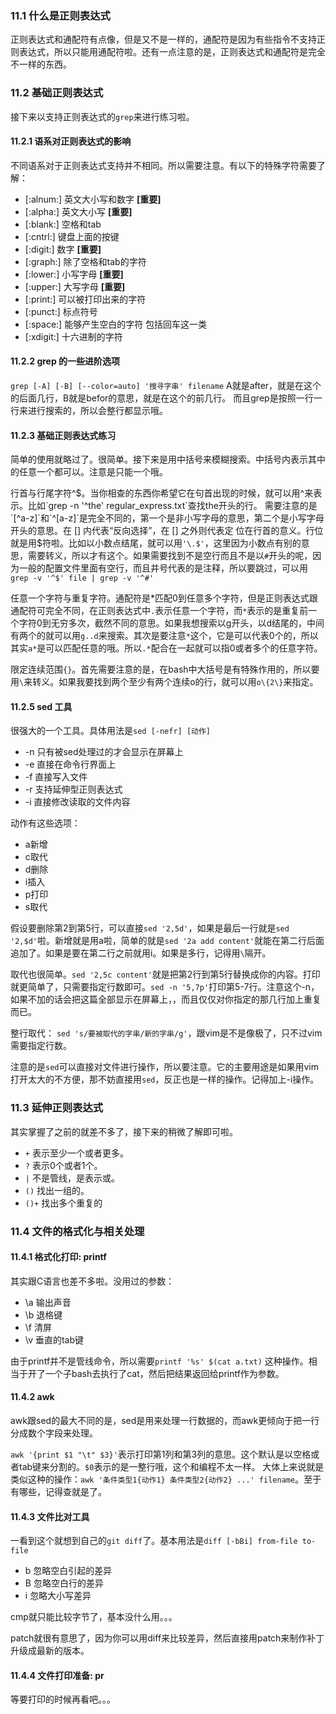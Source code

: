 ### 11.1 什么是正则表达式
正则表达式和通配符有点像，但是又不是一样的，通配符是因为有些指令不支持正则表达式，所以只能用通配符啦。还有一点注意的是，正则表达式和通配符是完全不一样的东西。

### 11.2 基础正则表达式
接下来以支持正则表达式的`grep`来进行练习啦。

####  11.2.1 语系对正则表达式的影响
不同语系对于正则表达式支持并不相同。所以需要注意。有以下的特殊字符需要了解：
* [:alnum:] 英文大小写和数字 **[重要]**
* [:alpha:] 英文大小写  **[重要]**
* [:blank:] 空格和tab
* [:cntrl:] 键盘上面的按键
* [:digit:] 数字  **[重要]**
* [:graph:] 除了空格和tab的字符
* [:lower:] 小写字母  **[重要]**
* [:upper:] 大写字母  **[重要]**
* [:print:] 可以被打印出来的字符
* [:punct:] 标点符号
* [:space:] 能够产生空白的字符 包括回车这一类
* [:xdigit:] 十六进制的字符

#### 11.2.2 grep 的一些进阶选项
`grep [-A] [-B] [--color=auto] '搜寻字串' filename` A就是after，就是在这个的后面几行，B就是befor的意思，就是在这个的前几行。
而且grep是按照一行一行来进行搜索的，所以会整行都显示哦。

#### 11.2.3 基础正则表达式练习
简单的使用就略过了。很简单。接下来是用中括号来模糊搜索。中括号内表示其中的任意一个都可以。注意是只能一个哦。

行首与行尾字符^$。当你相查的东西你希望它在句首出现的时候，就可以用^来表示。比如`grep -n '^the' regular_express.txt`查找the开头的行。
需要注意的是`[^a-z]`和`^[a-z]`是完全不同的，第一个是非小写字母的意思，第二个是小写字母开头的意思。在 [] 内代表“反向选择”，在 [] 之外则代表定 位在行首的意义。行位就是用$符啦。比如以小数点结尾，就可以用`'\.$'`，这里因为小数点有别的意思，需要转义，所以才有这个。如果需要找到不是空行而且不是以`#`开头的呢，因为一般的配置文件里面有空行，而且井号代表的是注释，所以要跳过，可以用`grep -v '^$' file | grep -v '^#'`

任意一个字符与重复字符。通配符是*匹配0到任意多个字符，但是正则表达式跟通配符可完全不同，在正则表达式中`.`表示任意一个字符，而`*`表示的是重复前一个字符0到无穷多次，截然不同的意思。如果我想搜索以g开头，以d结尾的，中间有两个的就可以用`g..d`来搜索。其次是要注意`*`这个，它是可以代表0个的，所以其实`a*`是可以匹配任意的哦。所以`.*`配合在一起就可以指0或者多个的任意字符。

限定连续范围`{}`。首先需要注意的是，在bash中大括号是有特殊作用的，所以要用`\`来转义。如果我要找到两个至少有两个连续o的行，就可以用`o\{2\}`来指定。

#### 11.2.5 sed 工具
很强大的一个工具。具体用法是`sed [-nefr] [动作]`
* -n 只有被sed处理过的才会显示在屏幕上
* -e 直接在命令行界面上
* -f 直接写入文件
* -r 支持延伸型正则表达式
* -i 直接修改读取的文件内容

动作有这些选项：
* a新增
* c取代
* d删除
* i插入
* p打印
* s取代

假设要删除第2到第5行，可以直接`sed '2,5d'`，如果是最后一行就是`sed '2,$d'`啦。新增就是用a啦，简单的就是`sed '2a add content'`就能在第二行后面追加了。如果是要在第二行之前就用i。如果是多行，记得用`\`隔开。

取代也很简单。`sed '2,5c content'`就是把第2行到第5行替换成你的内容。打印就更简单了，只需要指定行数即可。`sed -n '5,7p'`打印第5-7行。注意这个-n，如果不加的话会把这篇全部显示在屏幕上，，而且仅仅对你指定的那几行加上重复而已。

整行取代：
`sed 's/要被取代的字串/新的字串/g'`，跟vim是不是像极了，只不过vim需要指定行数。

注意的是`sed`可以直接对文件进行操作，所以要注意。它的主要用途是如果用vim打开太大的不方便，那不妨直接用`sed`，反正也是一样的操作。记得加上-i操作。

### 11.3 延伸正则表达式
其实掌握了之前的就差不多了，接下来的稍微了解即可啦。

* `+` 表示至少一个或者更多。
* `?` 表示0个或者1个。
* `|` 不是管线，是表示或。
* `()` 找出一组的。
* `()+` 找出多个重复的

### 11.4 文件的格式化与相关处理
#### 11.4.1 格式化打印: printf
其实跟C语言也差不多啦。没用过的参数：
* \a 输出声音
* \b 退格键
* \f 清屏
* \v 垂直的tab键

由于printf并不是管线命令，所以需要`printf '%s' $(cat a.txt)` 这种操作。相当于开了一个子bash去执行了cat，然后把结果返回给printf作为参数。

#### 11.4.2 awk
awk跟sed的最大不同的是，sed是用来处理一行数据的，而awk更倾向于把一行分成数个字段来处理。

`awk '{print $1 "\t" $3}'`表示打印第1列和第3列的意思。这个默认是以空格或者tab键来分割的。`$0`表示的是一整行哦，这个和编程不太一样。
大体上来说就是类似这种的操作：`awk '条件类型1{动作1} 条件类型2{动作2} ...' filename`。至于有哪些，记得查就是了。

#### 11.4.3 文件比对工具
一看到这个就想到自己的`git diff`了。基本用法是`diff [-bBi] from-file to-file`
* b 忽略空白引起的差异
* B 忽略空白行的差异
* i 忽略大小写差异

cmp就只能比较字节了，基本没什么用。。。

patch就很有意思了，因为你可以用diff来比较差异，然后直接用patch来制作补丁升级成最新的版本。

#### 11.4.4 文件打印准备: pr
等要打印的时候再看吧。。。
